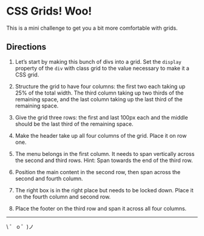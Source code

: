 # CSS Grids! Woo!

This is a mini challenge to get you a bit more comfortable with grids.

## Directions

1. Let’s start by making this bunch of divs into a grid. Set the `display`
   property of the `div` with class grid to the value necessary to make it a CSS grid.

2. Structure the grid to have four columns: the first two each taking up 25% of the total width. The third column taking up two thirds of the remaining space, and the last column taking up the last third of the remaining space.
3. Give the grid three rows: the first and last 100px each and the middle should be the last third of the remaining space.
4. Make the header take up all four columns of the grid. Place it on row one.
5. The menu belongs in the first column. It needs to span vertically across the second and third rows. Hint: Span towards the end of the third row.
6. Position the main content in the second row, then span across the second and fourth column.
7. The right box is in the right place but needs to be locked down. Place it on the fourth column and second row.
8. Place the footer on the third row and span it across all four columns.

---

\ ゜ o ゜)ノ
